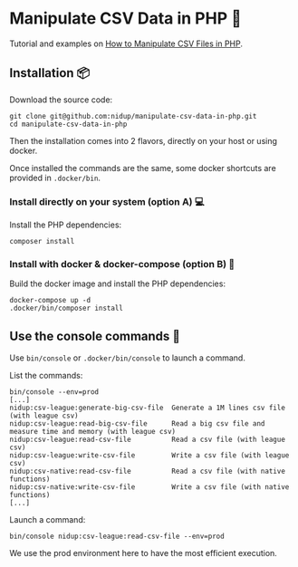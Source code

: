 # Manipulate CSV Data in PHP 🐘

Tutorial and examples on [How to Manipulate CSV Files in PHP](https://www.nidup.io/blog/manipulate-csv-files-in-php).

## Installation 📦

Download the source code:

```
git clone git@github.com:nidup/manipulate-csv-data-in-php.git
cd manipulate-csv-data-in-php
```

Then the installation comes into 2 flavors, directly on your host or using docker.

Once installed the commands are the same, some docker shortcuts are provided in `.docker/bin`. 

### Install directly on your system (option A) 💻

Install the PHP dependencies: 

```
composer install
```

### Install with docker & docker-compose (option B) 🐋

Build the docker image and install the PHP dependencies:

```
docker-compose up -d 
.docker/bin/composer install
```

## Use the console commands 🚀

Use `bin/console` or `.docker/bin/console` to launch a command.

List the commands:
```
bin/console --env=prod
[...]
nidup:csv-league:generate-big-csv-file  Generate a 1M lines csv file (with league csv)
nidup:csv-league:read-big-csv-file      Read a big csv file and measure time and memory (with league csv)
nidup:csv-league:read-csv-file          Read a csv file (with league csv)
nidup:csv-league:write-csv-file         Write a csv file (with league csv)
nidup:csv-native:read-csv-file          Read a csv file (with native functions)
nidup:csv-native:write-csv-file         Write a csv file (with native functions)
[...]
```

Launch a command:
```
bin/console nidup:csv-league:read-csv-file --env=prod
```

We use the prod environment here to have the most efficient execution.
